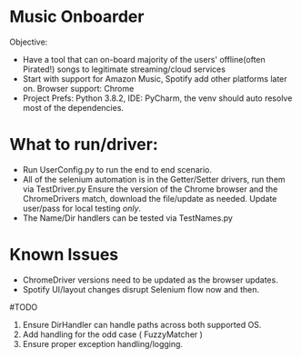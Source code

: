 # Music Onboarder
Objective:
* Have a tool that can on-board majority of the users' offline(often Pirated!) songs to legitimate streaming/cloud services
* Start with support for Amazon Music, Spotify add other platforms later on. Browser support: Chrome
* Project Prefs: Python 3.8.2, IDE: PyCharm, the venv should auto resolve most of the dependencies.

# What to run/driver:
* Run UserConfig.py to run the end to end scenario.
* All of the selenium automation is in the Getter/Setter drivers, run them via TestDriver.py
  Ensure the version of the Chrome browser and the ChromeDrivers match, download the file/update as needed.
  Update user/pass for local testing *only*.
* The Name/Dir handlers can be tested via TestNames.py

# Known Issues
* ChromeDriver versions need to be updated as the browser updates.
* Spotify UI/layout changes disrupt Selenium flow now and then.


#TODO
1. Ensure DirHandler can handle paths across both supported OS.
2. Add handling for the odd case ( FuzzyMatcher )
3. Ensure proper exception handling/logging.


